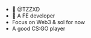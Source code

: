 - 👋 @TZZXD
- 👀 A FE developer
- Focus on Web3 & sol for now
- A good CS:GO player

<!---
TZZXD/TZZXD is a ✨ special ✨ repository because its `README.md` (this file) appears on your GitHub profile.
You can click the Preview link to take a look at your changes.
--->
